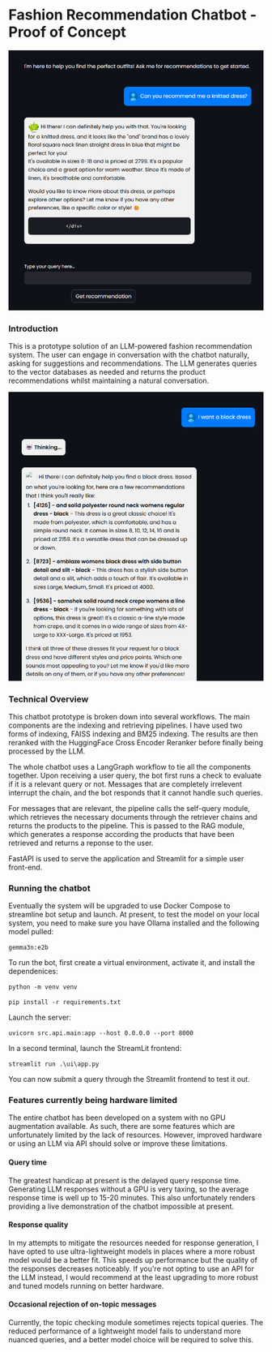# Fashion Recommendation Chatbot - Proof of Concept

![](imgs/img2.png)

### Introduction

This is a prototype solution of an LLM-powered fashion recommendation system. The user can engage in conversation with the chatbot naturally, asking for suggestions and recommendations. The LLM generates queries to the vector databases as needed and returns the product recommendations whilst maintaining a natural conversation. 

![](imgs/img1.png)

### Technical Overview

This chatbot prototype is broken down into several workflows. The main components are the indexing and retrieving pipelines. I have used two forms of indexing, FAISS indexing and BM25 indexing. The results are then reranked with the HuggingFace Cross Encoder Reranker before finally being processed by the LLM. 

The whole chatbot uses a LangGraph workflow to tie all the components together. Upon receiving a user query, the bot first runs a check to evaluate if it is a relevant query or not. Messages that are completely irrelevent interrupt the chain, and the bot responds that it cannot handle such queries. 

For messages that are relevant, the pipeline calls the self-query module, which retrieves the necessary documents through the retriever chains and returns the products to the pipeline. This is passed to the RAG module, which generates a response according the products that have been retrieved and returns a reponse to the user. 

FastAPI is used to serve the application and Streamlit for a simple user front-end.

### Running the chatbot

Eventually the system will be upgraded to use Docker Compose to streamline bot setup and launch. At present, to test the model on your local system, you need to make sure you have Ollama installed and the following model pulled:

```
gemma3n:e2b
```

To run the bot, first create a virtual environment, activate it, and install the dependenices:

```
python -m venv venv
```

```
pip install -r requirements.txt
```

Launch the server:

```
uvicorn src.api.main:app --host 0.0.0.0 --port 8000
```

In a second terminal, launch the StreamLit frontend:

```
streamlit run .\ui\app.py
```

You can now submit a query through the Streamlit frontend to test it out. 

### Features currently being hardware limited

The entire chatbot has been developed on a system with no GPU augmentation available. As such, there are some features which are unfortunately limited by the lack of resources. However, improved hardware or using an LLM via API should solve or improve these limitations. 

#### Query time

The greatest handicap at present is the delayed query response time. Generating LLM responses without a GPU is very taxing, so the average response time is well up to 15-20 minutes. This also unfortunately renders providing a live demonstration of the chatbot impossible at present. 

#### Response quality

In my attempts to mitigate the resources needed for response generation, I have opted to use ultra-lightweight models in places where a more robust model would be a better fit. This speeds up performance but the quality of the responses decreases noticeably. If you're not opting to use an API for the LLM instead, I would recommend at the least upgrading to more robust and tuned models running on better hardware. 

#### Occasional rejection of on-topic messages

Currently, the topic checking module sometimes rejects topical queries. The reduced performance of a lightweight model fails to understand more nuanced queries, and a better model choice will be required to solve this. 

